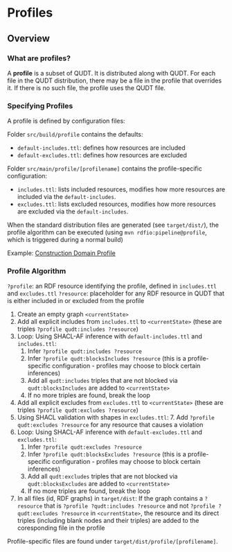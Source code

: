 # Profiles

## Overview

### What are profiles?

A **profile** is a subset of QUDT. It is distributed along with QUDT. For each
file in the QUDT distribution, there may be a file in the profile that overrides it.
If there is no such file, the profile uses the QUDT file.

### Specifying Profiles

A profile is defined by configuration files:

Folder `src/build/profile` contains the defaults:
- `default-includes.ttl`: defines how resources are included
- `default-excludes.ttl`: defines how resources are excluded

Folder `src/main/profile/[profilename]` contains the profile-specific configuration:
- `includes.ttl`: lists included resources, modifies how more resources are included via the `default-includes`.
- `excludes.ttl`: lists excluded resources, modifies how more resources are excluded via the `default-includes`.

When the standard distribution files are generated (see `target/dist/`),
the profile algorithm can be executed (using `mvn rdfio:pipeline@profile`, which is triggered
during a normal build)

Example: [Construction Domain Profile](./construction)

### Profile Algorithm

`?profile`: an RDF resource identifying the profile, defined in `includes.ttl` and `excludes.ttl`
`?resource`: placeholder for any RDF resource in QUDT that is either included in or excluded from the profile

1. Create an empty graph `<currentState>`
2. Add all explicit includes from `includes.ttl` to `<currentState>` (these are triples `?profile qudt:includes ?resource`)
3. Loop: Using SHACL-AF inference with `default-includes.ttl` and `includes.ttl`:
   1. Infer `?profile qudt:includes ?resource`
   2. Infer `?profile qudt:blocksIncludes ?resource` (this is a profile-specific configuration - profiles may choose to block certain inferences)
   3. Add all `qudt:includes` triples that are not blocked via `qudt:blocksIncludes` are added to `<currentState>`
   4. If no more triples are found, break the loop
4. Add all explicit excludes from `excludes.ttl` to `<currentState>` (these are triples `?profile qudt:excludes ?resource`)
5. Using SHACL validation with shapes in `excludes.ttl`:
   7. Add `?profile qudt:excludes ?resource` for any resource that causes a violation
6. Loop: Using SHACL-AF inference with `default-excludes.ttl` and `excludes.ttl`:
   1. Infer `?profile qudt:excludes ?resource`
   2. Infer `?profile qudt:blocksExcludes ?resource` (this is a profile-specific configuration - profiles may choose to block certain inferences)
   3. Add all `qudt:excludes` triples that are not blocked via `qudt:blocksExcludes` are added to `<currentState>`
   4. If no more triples are found, break the loop
7. In all files (id, RDF graphs) in `target/dist`:
   If the graph contains a `?resource` that is `?profile ?qudt:includes ?resource`
   and not `?profile ?qudt:excludes ?resource` in `<currentState>`, the resource and its direct triples
   (including blank nodes and their triples) are added to the coresponding file in the profile

Profile-specific files are found under `target/dist/profile/[profilename]`.
